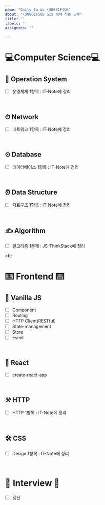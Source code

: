 ```yaml
---
name: "Daily to do \U0001F4C6"
about: "\U0001F58B 오늘 해야 하는 공부"
title: ''
labels: ''
assignees: ''

---
```


# 💻Computer Science💻
## 🧭 Operation System
- [ ] 운영체제 1항목 : IT-Note에 정리

<br>

## ⏱ Network
- [ ] 네트워크 1항목 : IT-Note에 정리

<br>

## ⏲ Database
- [ ] 데이터베이스 1항목 : IT-Note에 정리

<br>

## ⏰ Data Structure
- [ ] 자료구조 1항목 : IT-Note에 정리

<br>

## ✍️ Algorithm
- [ ] 알고리즘 1문제 : JS-ThinkStack에 정리

<br

# ⌨️ Frontend ⌨️
## 🔧 Vanilla JS
- [ ] Component
- [ ] Routing
- [ ] HTTP Client(RESTful)
- [ ] State-management
- [ ] Store
- [ ] Event

<br>

## 🔨 React
- [ ] create-react-app

<br>

## ⚒ HTTP
- [ ] HTTP 1항목 : IT-Note에 정리

<br>

## 🛠 CSS
- [ ] Design 1항목 : IT-Note에 정리

<br>

# 💭 Interview 💭
- [ ] 갱신

<br>
